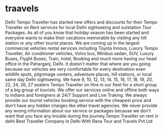 # traavels
Delhi Tempo Traveller has started new offers and discounts for their Tempo Traveller on Rent services for local Delhi sightseeing and outstation Tour Packages. As all of you know that  holiday season has been started and everyone wants to make their vacations memorable by visiting any hill station or any other tourist places. We are coming up in the largest  commercial vehicles rental services including Toyota Innova, Luxury Tempo Traveller, Air conditioner vehicles, Volvo bus, Minibus sedan, SUV, Luxury Buses, Flyght Buses, Train, hotel,  Booking and much more having our head office in the Paharganj, Delhi. It doesn't matter that where are you going because our vehicles are very comfortable for every destination even  wildlife spots, pilgrimage centers, adventure places, hill stations, or local same day Delhi sightseeing. We have 9, 10, 12, 13, 14, 15, 16, 17, 18, 19, 20, 22, 24, 26, 27 seaters  Tempo Traveller on Hire in our fleet for a short group of a big group of tourists. We offer our services online and offline both ways to Indians and foreigners at 24/7 Support and  Live Traking. We always provide our tourist vehicles booking service with the cheapest price and don't have any hidden charges like other travel agencies. We never provide any wrong  information about our service or packages because we don't want that you face any trouble during the journey.Tempo Traveller on rent in delhi Best Traveller Company in Delhi With  Rana Tour and Travels Pvt Ltd 
